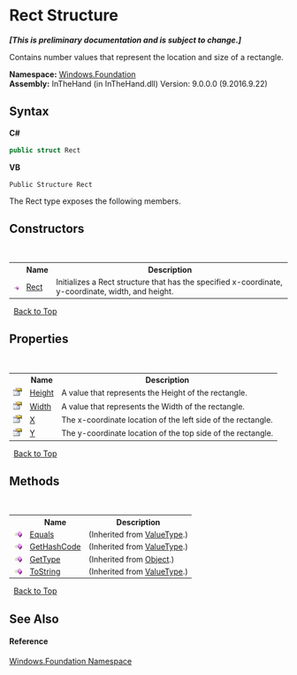 # Rect Structure
 _**\[This is preliminary documentation and is subject to change.\]**_

Contains number values that represent the location and size of a rectangle.

**Namespace:**&nbsp;<a href="N_Windows_Foundation">Windows.Foundation</a><br />**Assembly:**&nbsp;InTheHand (in InTheHand.dll) Version: 9.0.0.0 (9.2016.9.22)

## Syntax

**C#**<br />
``` C#
public struct Rect
```

**VB**<br />
``` VB
Public Structure Rect
```

The Rect type exposes the following members.


## Constructors
&nbsp;<table><tr><th></th><th>Name</th><th>Description</th></tr><tr><td>![Public method](media/pubmethod.gif "Public method")</td><td><a href="M_Windows_Foundation_Rect__ctor">Rect</a></td><td>
Initializes a Rect structure that has the specified x-coordinate, y-coordinate, width, and height.</td></tr></table>&nbsp;
<a href="#rect-structure">Back to Top</a>

## Properties
&nbsp;<table><tr><th></th><th>Name</th><th>Description</th></tr><tr><td>![Public property](media/pubproperty.gif "Public property")</td><td><a href="P_Windows_Foundation_Rect_Height">Height</a></td><td>
A value that represents the Height of the rectangle.</td></tr><tr><td>![Public property](media/pubproperty.gif "Public property")</td><td><a href="P_Windows_Foundation_Rect_Width">Width</a></td><td>
A value that represents the Width of the rectangle.</td></tr><tr><td>![Public property](media/pubproperty.gif "Public property")</td><td><a href="P_Windows_Foundation_Rect_X">X</a></td><td>
The x-coordinate location of the left side of the rectangle.</td></tr><tr><td>![Public property](media/pubproperty.gif "Public property")</td><td><a href="P_Windows_Foundation_Rect_Y">Y</a></td><td>
The y-coordinate location of the top side of the rectangle.</td></tr></table>&nbsp;
<a href="#rect-structure">Back to Top</a>

## Methods
&nbsp;<table><tr><th></th><th>Name</th><th>Description</th></tr><tr><td>![Public method](media/pubmethod.gif "Public method")</td><td><a href="http://msdn2.microsoft.com/en-us/library/2dts52z7" target="_blank">Equals</a></td><td> (Inherited from <a href="http://msdn2.microsoft.com/en-us/library/aey3s293" target="_blank">ValueType</a>.)</td></tr><tr><td>![Public method](media/pubmethod.gif "Public method")</td><td><a href="http://msdn2.microsoft.com/en-us/library/y3509fc2" target="_blank">GetHashCode</a></td><td> (Inherited from <a href="http://msdn2.microsoft.com/en-us/library/aey3s293" target="_blank">ValueType</a>.)</td></tr><tr><td>![Public method](media/pubmethod.gif "Public method")</td><td><a href="http://msdn2.microsoft.com/en-us/library/dfwy45w9" target="_blank">GetType</a></td><td> (Inherited from <a href="http://msdn2.microsoft.com/en-us/library/e5kfa45b" target="_blank">Object</a>.)</td></tr><tr><td>![Public method](media/pubmethod.gif "Public method")</td><td><a href="http://msdn2.microsoft.com/en-us/library/wb77sz3h" target="_blank">ToString</a></td><td> (Inherited from <a href="http://msdn2.microsoft.com/en-us/library/aey3s293" target="_blank">ValueType</a>.)</td></tr></table>&nbsp;
<a href="#rect-structure">Back to Top</a>

## See Also


#### Reference
<a href="N_Windows_Foundation">Windows.Foundation Namespace</a><br />